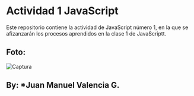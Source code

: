 # Actividad 1 JavaScript



Este repositorio contiene la actividad de JavaScript número 1, en la que se afizanzarán los procesos aprendidos en la clase 1 de JavaScriptt. 

## Foto:

![Captura](https://media.discordapp.net/attachments/406964110270398475/998774122895118427/captura.PNG?width=787&height=492)


## By: *Juan Manuel Valencia G.
